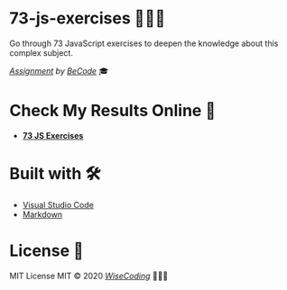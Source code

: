 # 73-js-exercises 👨🏼‍💻

Go through 73 JavaScript exercises to deepen the knowledge about this complex subject.

_[Assignment](https://github.com/becodeorg/gnt-yu-3-21/tree/master/2.The-Hill/2.Series-of-73-js-exercises) by [BeCode](https://becode.org/)_ 🎓

# Check My Results Online 👀

- [**73 JS Exercises**](https://wisecoding.github.io/73-js-exercises/)

# Built with 🛠

- [Visual Studio Code](https://code.visualstudio.com/)
- [Markdown](https://www.markdownguide.org/)

# License 📎

MIT License
MIT © 2020 [_WiseCoding_](https://github.com/WiseCoding/) 🧙🏼‍♂️
